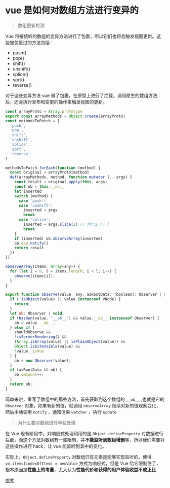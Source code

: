 # vue 是如何对数组方法进行变异的
> 数组更新检测

Vue 将被侦听的数组的变异方法进行了包裹，所以它们也将会触发视图更新。这些被包裹过的方法包括：
- push()
- pop()
- shift()
- unshift()
- splice()
- sort()
- reverse()

对于这些变异方法 vue 做了包裹，在原型上进行了拦截，调用原生的数组方法后，还会执行发布和变更的操作来触发视图的更新。

```js
const arrayProto = Array.prototype
export const arrayMethods = Object.create(arrayProto)
const methodsToPatch = [
  'push',
  'pop',
  'shift',
  'unshift',
  'splice',
  'sort',
  'reverse'
]

methodsToPatch.forEach(function (method) {  
  const original = arrayProto[method]
  def(arrayMethods, method, function mutator (...args) {
    const result = original.apply(this, args)
    const ob = this.__ob__
    let inserted
    switch (method) {
      case 'push':
      case 'unshift':
        inserted = args
        break
      case 'splice':
        inserted = args.slice(2) // 为什么？？？
        break
    }
    if (inserted) ob.observeArray(inserted)
    ob.dep.notify()
    return result
  })
})

observeArray(items: Array<any>) {
  for (let i = 0, l = items.length; i < l; i++) {
    observe(items[i]);
  }
}

export function observe(value: any, asRootData: ?boolean): Observer | void {
  if (!isObject(value) || value instanceof VNode) {
    return;
  }
  let ob: Observer | void;
  if (hasOwn(value, "__ob__") && value.__ob__ instanceof Observer) {
    ob = value.__ob__;
  } else if (
    shouldObserve &&
    !isServerRendering() &&
    (Array.isArray(value) || isPlainObject(value)) &&
    Object.isExtensible(value) &&
    !value._isVue
  ) {
    ob = new Observer(value);
  }
  if (asRootData && ob) {
    ob.vmCount++;
  }
  return ob;
}
```
简单来讲，重写了数组中的那些方法，首先获取到这个数组的 `__ob__` ,也就是它的 `Observer` 对象，如果有新的值，就调用 `observeArray` 继续对新的值观察变化，然后手动调用 `notify` ，通知渲染 `watcher` ，执行 `update`

> 为什么要对数组进行单独处理

在 Vue 现有阶段中，对响应式处理利用的是 `Object.defineProperty` 对数据进行拦截，而这个方法对数组有一些限制，并**不能监听到数组增删**等，所以我们需要对这些操作进行 hack，让 vue 能监听到其中的变化。

实际上，`Object.defineProperty` 对数组已有元素是能够实现监听的，使得 `vm.items[indexOfItem] = newValue` 方式为响应式，但是 Vue 给它限制住了，根本原因是**性能上的考量**，尤大认为**性能代价和获得的用户体验收益不成正比**

[参考](https://segmentfault.com/a/1190000015783546)